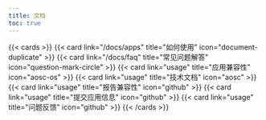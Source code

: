 ```yaml
---
title: 文档
toc: true
---
```


{{< cards >}} 
{{< card link="/docs/apps" title="如何使用" icon="document-duplicate" >}}
{{< card link="/docs/faq" title="常见问题解答" icon="question-mark-circle" >}}
{{< card link="usage" title="应用兼容性" icon="aosc-os" >}}
{{< card link="usage" title="技术文档" icon="aosc" >}}
{{< card link="usage" title="报告兼容性" icon="github" >}}
{{< card link="usage" title="提交应用信息" icon="github" >}}
{{< card link="usage" title="问题反馈" icon="github" >}}
{{< /cards >}}

